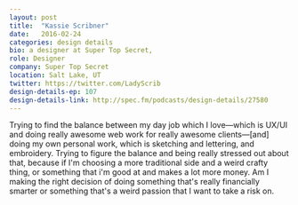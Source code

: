```yaml
---
layout: post
title:  "Kassie Scribner"
date:   2016-02-24
categories: design details
bio: a designer at Super Top Secret,
role: Designer
company: Super Top Secret
location: Salt Lake, UT
twitter: https://twitter.com/LadyScrib
design-details-ep: 107
design-details-link: http://spec.fm/podcasts/design-details/27580
---
```


Trying to find the balance between my day job which I love—which is UX/UI and doing really awesome web work for really awesome clients—[and] doing my own personal work, which is sketching and lettering, and embroidery. Trying to figure the balance and being really stressed out about that, because if I'm choosing a more traditional side and a weird crafty thing, or something that i'm good at and makes a lot more money. Am I making the right decision of doing something that's really financially smarter or something that's a weird passion that I want to take a risk on.
